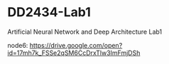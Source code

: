 # DD2434-Lab1
Artificial Neural Network and Deep Architecture Lab1

node6: https://drive.google.com/open?id=17mh7k_FSSe2qSM6CcDrxTlw3ImFmjDSh
